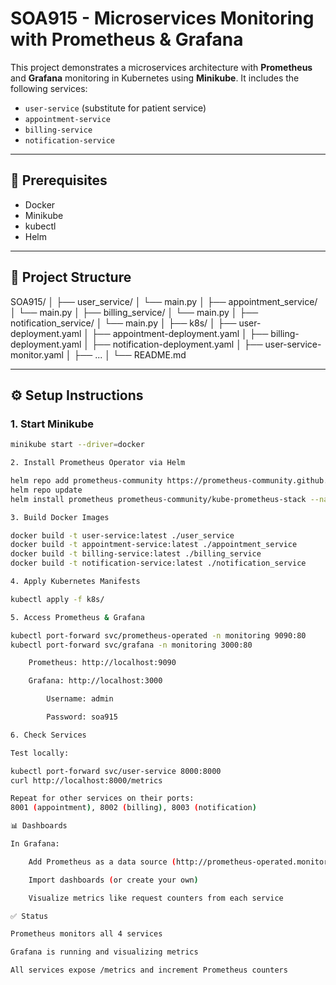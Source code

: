# SOA915 - Microservices Monitoring with Prometheus & Grafana

This project demonstrates a microservices architecture with **Prometheus** and **Grafana** monitoring in Kubernetes using **Minikube**. It includes the following services:

- `user-service` (substitute for patient service)
- `appointment-service`
- `billing-service`
- `notification-service`

---

## 🚀 Prerequisites

- Docker
- Minikube
- kubectl
- Helm

---

## 📁 Project Structure

SOA915/
│
├── user_service/
│ └── main.py
│
├── appointment_service/
│ └── main.py
│
├── billing_service/
│ └── main.py
│
├── notification_service/
│ └── main.py
│
├── k8s/
│ ├── user-deployment.yaml
│ ├── appointment-deployment.yaml
│ ├── billing-deployment.yaml
│ ├── notification-deployment.yaml
│ ├── user-service-monitor.yaml
│ ├── ...
│
└── README.md


---

## ⚙️ Setup Instructions

### 1. Start Minikube

```bash
minikube start --driver=docker

2. Install Prometheus Operator via Helm

helm repo add prometheus-community https://prometheus-community.github.io/helm-charts
helm repo update
helm install prometheus prometheus-community/kube-prometheus-stack --namespace monitoring --create-namespace

3. Build Docker Images

docker build -t user-service:latest ./user_service
docker build -t appointment-service:latest ./appointment_service
docker build -t billing-service:latest ./billing_service
docker build -t notification-service:latest ./notification_service

4. Apply Kubernetes Manifests

kubectl apply -f k8s/

5. Access Prometheus & Grafana

kubectl port-forward svc/prometheus-operated -n monitoring 9090:80
kubectl port-forward svc/grafana -n monitoring 3000:80

    Prometheus: http://localhost:9090

    Grafana: http://localhost:3000

        Username: admin

        Password: soa915

6. Check Services

Test locally:

kubectl port-forward svc/user-service 8000:8000
curl http://localhost:8000/metrics

Repeat for other services on their ports:
8001 (appointment), 8002 (billing), 8003 (notification)

📊 Dashboards

In Grafana:

    Add Prometheus as a data source (http://prometheus-operated.monitoring.svc:9090)

    Import dashboards (or create your own)

    Visualize metrics like request counters from each service

✅ Status

Prometheus monitors all 4 services

Grafana is running and visualizing metrics

All services expose /metrics and increment Prometheus counters
